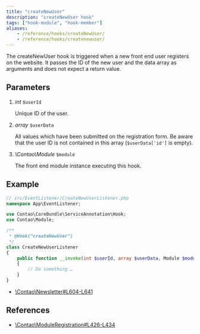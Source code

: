```yaml
---
title: "createNewUser"
description: "createNewUser hook"
tags: ["hook-module", "hook-member"]
aliases:
    - /reference/hooks/createNewUser/
    - /reference/hooks/createnewuser/
---
```



The createNewUser hook is triggered when a new front end user registers on the 
website. It passes the ID of the new user and the data array as arguments and 
does not expect a return value.


## Parameters

1. *int* `$userId`

    Unique ID of the user.

2. *array* `$userData`

    All values which have been submitted on the registration form. Be aware that
    the user ID is not contained in this array (`$userData['id']` is empty).

3. *\Contao\Module* `$module`

    The front end module instance executing this hook.


## Example

```php
// src/EventListener/CreateNewUserListener.php
namespace App\EventListener;

use Contao\CoreBundle\ServiceAnnotation\Hook;
use Contao\Module;

/**
 * @Hook("createNewUser")
 */
class CreateNewUserListener
{
    public function __invoke(int $userId, array $userData, Module $module): void
    {
        // Do something …
    }
}
```

* [\Contao\Newsletter#L604-L641](https://github.com/contao/contao/blob/4.7.6/newsletter-bundle/src/Resources/contao/classes/Newsletter.php#L604-L641)


## References

* [\Contao\ModuleRegistration#L426-L434](https://github.com/contao/contao/blob/4.7.6/core-bundle/src/Resources/contao/modules/ModuleRegistration.php#L426-L434)
